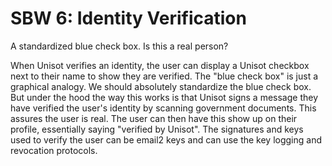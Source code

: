 SBW 6: Identity Verification
===========================

A standardized blue check box. Is this a real person?

When Unisot verifies an identity, the user can display a Unisot checkbox next to
their name to show they are verified. The "blue check box" is just a graphical
analogy. We should absolutely standardize the blue check box. But under the hood
the way this works is that Unisot signs a message they have verified the user's
identity by scanning government documents. This assures the user is real. The
user can then have this show up on their profile, essentially saying "verified
by Unisot". The signatures and keys used to verify the user can be email2 keys
and can use the key logging and revocation protocols.
